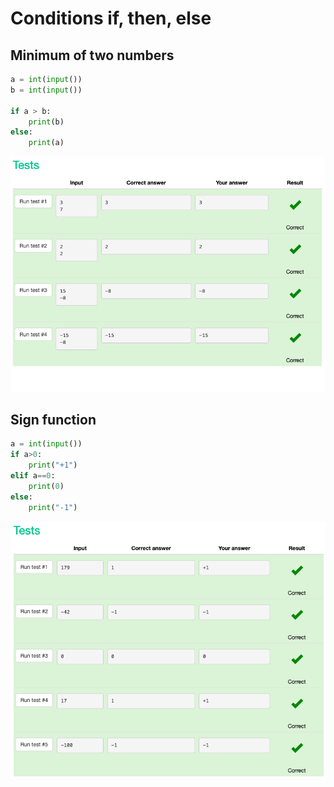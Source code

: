 # Conditions if, then, else
## Minimum of two numbers
```.py
a = int(input())
b = int(input())

if a > b:
    print(b)
else:
    print(a)
```
![](https://github.com/thumulakaru/Unit-1/blob/main/Screen%20Shot%202022-08-31%20at%2011.51.41.png)

## Sign function
```.py
a = int(input())
if a>0:
    print("+1")
elif a==0:
    print(0)
else:
    print("-1")
```
![](https://github.com/thumulakaru/Unit-1/blob/main/Screen%20Shot%202022-08-31%20at%2012.10.20.png)
